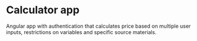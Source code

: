 # Calculator app
Angular app with authentication that calculates price based on multiple user inputs, restrictions on variables and specific source materials.

